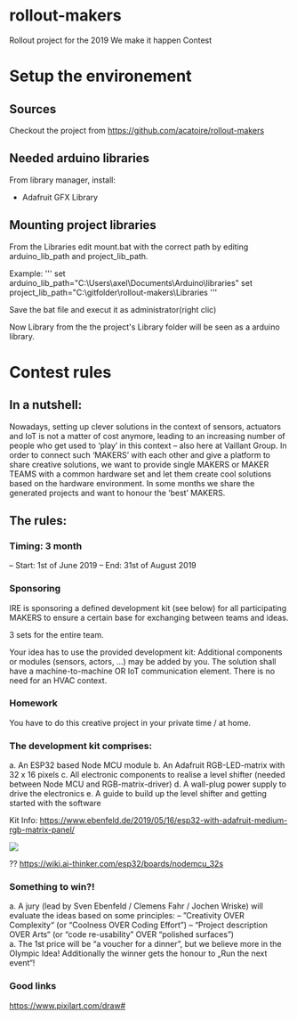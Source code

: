 # rollout-makers
Rollout project for the 2019 We make it happen Contest


# Setup the environement

## Sources ##
Checkout the project from https://github.com/acatoire/rollout-makers

## Needed arduino libraries ##
From library manager, install:
- Adafruit GFX Library


## Mounting project libraries ##
From the Libraries edit mount.bat with the correct path by editing arduino_lib_path and project_lib_path.

Example:
'''
set arduino_lib_path="C:\Users\axel\Documents\Arduino\libraries"
set project_lib_path="C:\gitfolder\rollout-makers\Libraries
'''

Save the bat file and execut it as administrator(right clic)

Now Library from the the project's Library folder will be seen as a arduino library.

# Contest rules


## In a nutshell:
Nowadays, setting up clever solutions in the context of sensors, actuators and IoT is not a matter of cost anymore, leading to an increasing number of people who get used to ‘play’ in this context – also here at Vaillant Group. In order to connect such ‘MAKERS’ with each other and give a platform to share creative solutions, we want to provide single MAKERS or MAKER TEAMS with a common hardware set and let them create cool solutions based on the hardware environment. In some months we share the generated projects and want to honour the ‘best’ MAKERS.

## The rules:
### Timing: 3 month
–	Start: 1st of June 2019
–	End: 31st of August 2019

### Sponsoring
IRE is sponsoring a defined development kit (see below) for all participating MAKERS to ensure a certain base for exchanging between teams and ideas. 

3 sets for the entire team.

Your idea has to use the provided development kit:
Additional components or modules (sensors, actors, …) may be added by you. 
The solution shall have a machine-to-machine OR IoT communication element. 
There is no need for an HVAC context.

### Homework
You have to do this creative project in your private time / at home.

### The development kit comprises:
a.	An ESP32 based Node MCU module
b.	An Adafruit RGB-LED-matrix with 32 x 16 pixels
c.	All electronic components to realise a level shifter (needed between Node MCU and RGB-matrix-driver)
d.	A wall-plug power supply to drive the electronics 
e.	A guide to build up the level shifter and getting started with the software

Kit Info:
https://www.ebenfeld.de/2019/05/16/esp32-with-adafruit-medium-rgb-matrix-panel/

![](https://wiki.ai-thinker.com/_media/esp32/boards/nodemcu/nodemcu_32s_pin.png)

?? https://wiki.ai-thinker.com/esp32/boards/nodemcu_32s 


### Something to win?!
a.	A jury (lead by Sven Ebenfeld / Clemens Fahr / Jochen Wriske) will evaluate the ideas based on some principles:
–	”Creativity OVER Complexity“ (or  “Coolness OVER Coding Effort”)
–	“Project description OVER Arts“ (or “code re-usability” OVER “polished surfaces”)  
a.	The 1st price will be “a voucher for a dinner”, but we believe more in the Olympic Idea! Additionally the winner gets the honour to „Run the next event“!


### Good links ###
https://www.pixilart.com/draw#



